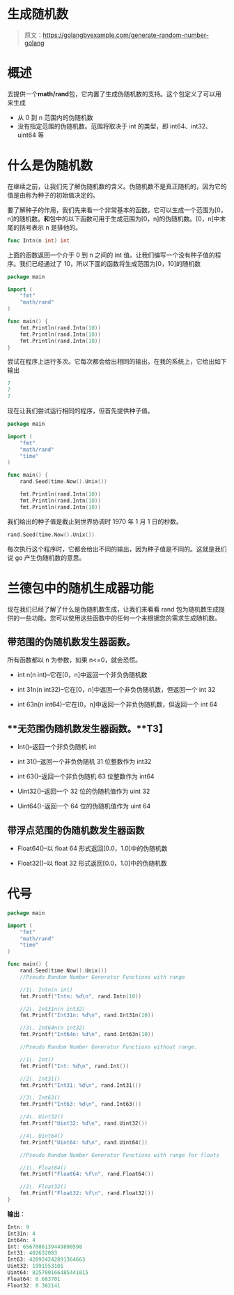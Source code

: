 # 生成随机数

> 原文：<https://golangbyexample.com/generate-random-number-golang>

# **概述**

去提供一个**math/rand**包，它内置了生成伪随机数的支持。这个包定义了可以用来生成

*   从 0 到 n 范围内的伪随机数
*   没有指定范围的伪随机数。范围将取决于 int 的类型，即 int64、int32、uint64 等

# **什么是伪随机数**

在继续之前，让我们先了解伪随机数的含义。伪随机数不是真正随机的，因为它的值是由称为种子的初始值决定的。

要了解种子的作用，我们先来看一个非常基本的函数，它可以生成一个范围为[0，n]的随机数。**和**包中的以下函数可用于生成范围为[0，n]的伪随机数。[0，n]中末尾的括号表示 n 是排他的。

```go
func Intn(n int) int
```

上面的函数返回一个介于 0 到 n 之间的 int 值。让我们编写一个没有种子值的程序。我们已经通过了 10，所以下面的函数将生成范围为[0，10]的随机数

```go
package main

import (
    "fmt"
    "math/rand"
)

func main() {
    fmt.Println(rand.Intn(10))
    fmt.Println(rand.Intn(10))
    fmt.Println(rand.Intn(10))
}
```

尝试在程序上运行多次。它每次都会给出相同的输出。在我的系统上，它给出如下输出

```go
7
7
7
```

现在让我们尝试运行相同的程序，但首先提供种子值。

```go
package main

import (
    "fmt"
    "math/rand"
    "time"
)

func main() {
    rand.Seed(time.Now().Unix())

    fmt.Println(rand.Intn(10))
    fmt.Println(rand.Intn(10))
    fmt.Println(rand.Intn(10))
```

我们给出的种子值是截止到世界协调时 1970 年 1 月 1 日的秒数。

```go
rand.Seed(time.Now().Unix())
```

每次执行这个程序时，它都会给出不同的输出，因为种子值是不同的。这就是我们说 go 产生伪随机数的意思。

# **兰德包中的随机生成器功能**

现在我们已经了解了什么是伪随机数生成，让我们来看看 rand 包为随机数生成提供的一些功能。您可以使用这些函数中的任何一个来根据您的需求生成随机数。

## **带范围的伪随机数发生器函数**。

所有函数都以 n 为参数，如果 n<=0，就会恐慌。

*   int n(n int)–它在[0，n]中返回一个非负伪随机数

*   int 31n(n int32)–它在[0，n]中返回一个非负伪随机数，但返回一个 int 32

*   int 63n(n int64)–它在[0，n]中返回一个非负伪随机数，但返回一个 int 64

## **无范围伪随机数发生器函数。**T3】

*   Int()–返回一个非负伪随机 int

*   int 31()–返回一个非负伪随机 31 位整数作为 int32

*   int 63()–返回一个非负伪随机 63 位整数作为 int64

*   Uint32()–返回一个 32 位的伪随机值作为 uint 32

*   Uint64()–返回一个 64 位的伪随机值作为 uint 64

## **带浮点范围的伪随机数发生器函数**

*   Float64()–以 float 64 形式返回[0.0，1.0]中的伪随机数

*   Float32()–以 float 32 形式返回[0.0，1.0]中的伪随机数

# **代号**

```go
package main

import (
    "fmt"
    "math/rand"
    "time"
)

func main() {
    rand.Seed(time.Now().Unix())
    //Pseudo Random Number Generator Functions with range

    //1\. Intn(n int)
    fmt.Printf("Intn: %d\n", rand.Intn(10))

    //2\. Int31n(n int32)
    fmt.Printf("Int31n: %d\n", rand.Int31n(10))

    //3\. Int64n(n int32)
    fmt.Printf("Int64n: %d\n", rand.Int63n(10))

    //Pseudo Random Number Generator Functions without range.

    //1\. Int()
    fmt.Printf("Int: %d\n", rand.Int())

    //2\. Int31()
    fmt.Printf("Int31: %d\n", rand.Int31())

    //3\. Int63()
    fmt.Printf("Int63: %d\n", rand.Int63())

    //4\. Uint32()
    fmt.Printf("Uint32: %d\n", rand.Uint32())

    //4\. Uint64()
    fmt.Printf("Uint64: %d\n", rand.Uint64())

    //Pseudo Random Number Generator Functions with range for floats

    //1\. Float64()
    fmt.Printf("Float64: %f\n", rand.Float64())

    //2\. Float32()
    fmt.Printf("Float32: %f\n", rand.Float32())
}
```

**输出**：

```go
Intn: 9
Int31n: 4
Int64n: 4
Int: 6567086139449890598
Int31: 402632083
Int63: 428924242891364663
Uint32: 1991553101
Uint64: 825780166485441015
Float64: 0.683701
Float32: 0.382141
```